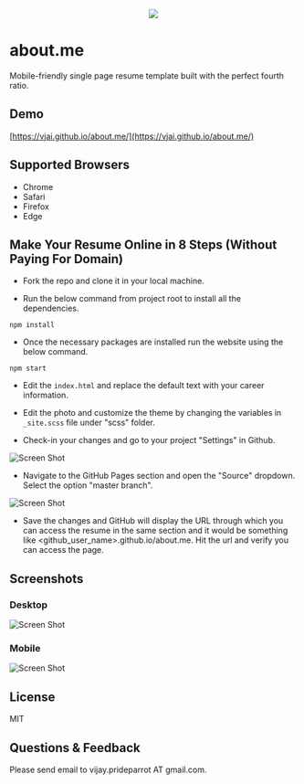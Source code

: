<p align="center">
  <img src="https://github.com/VJAI/about.me/blob/master/logo.png" />
</p>

# about.me

Mobile-friendly single page resume template built with the perfect fourth ratio.

## Demo

[https://vjai.github.io/about.me/](https://vjai.github.io/about.me/)

## Supported Browsers

- Chrome
- Safari
- Firefox
- Edge

## Make Your Resume Online in 8 Steps (Without Paying For Domain)

- Fork the repo and clone it in your local machine.

- Run the below command from project root to install all the dependencies.

```
npm install
```

- Once the necessary packages are installed run the website using the below command.

```
npm start
```

- Edit the `index.html` and replace the default text with your career information.

- Edit the photo and customize the theme by changing the variables in `_site.scss` file under "scss" folder.

- Check-in your changes and go to your project "Settings" in Github.

![Screen Shot](https://github.com/VJAI/about.me/blob/master/Github_Settings.png)

- Navigate to the GitHub Pages section and open the "Source" dropdown. Select the option "master branch".

![Screen Shot](https://github.com/VJAI/about.me/blob/master/Github_Pages.png)

- Save the changes and GitHub will display the URL through which you can access the resume in the same section and it would be something like <github_user_name>.github.io/about.me. Hit the url and verify you can access the page.

## Screenshots

### Desktop

![Screen Shot](https://github.com/VJAI/about.me/blob/master/ScreenShot-1.png)

### Mobile

![Screen Shot](https://github.com/VJAI/about.me/blob/master/ScreenShot-2.png)

## License

MIT

## Questions & Feedback

Please send email to vijay.prideparrot AT gmail.com.